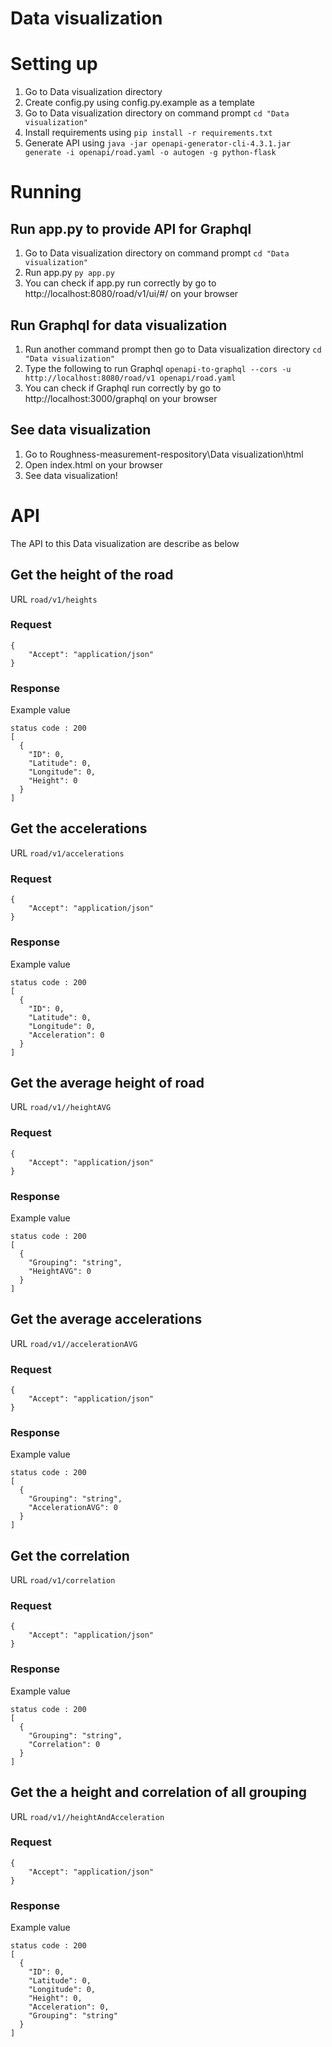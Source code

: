 # Data visualization

# Setting up

1. Go to Data visualization directory
2. Create config.py using config.py.example as a template
3. Go to Data visualization directory on command prompt
```cd "Data visualization"```
4. Install requirements using
```pip install -r requirements.txt```
5. Generate API using
```java -jar openapi-generator-cli-4.3.1.jar generate -i openapi/road.yaml -o autogen -g python-flask```

# Running

## Run app.py to provide API for Graphql

1. Go to Data visualization directory on command prompt
```cd "Data visualization"```
2. Run app.py
```py app.py```
3. You can check if app.py run correctly by go to http://localhost:8080/road/v1/ui/#/ on your browser

## Run Graphql for data visualization
1. Run another command prompt then go to Data visualization directory
```cd "Data visualization"```
2. Type the following to run Graphql
```openapi-to-graphql --cors -u http://localhost:8080/road/v1 openapi/road.yaml```
3. You can check if Graphql run correctly by go to http://localhost:3000/graphql on your browser

## See data visualization
1. Go to Roughness-measurement-respository\Data visualization\html
2. Open index.html on your browser
3. See data visualization!

# API
The API to this Data visualization are describe as below
## Get the height of the road
URL ```road/v1/heights```
### Request
```
{
    "Accept": "application/json"
}
```
### Response
Example value
```
status code : 200
[
  {
    "ID": 0,
    "Latitude": 0,
    "Longitude": 0,
    "Height": 0
  }
]
```

## Get the accelerations
URL ```road/v1/accelerations```
### Request
```
{
    "Accept": "application/json"
}
```
### Response
Example value
```
status code : 200
[
  {
    "ID": 0,
    "Latitude": 0,
    "Longitude": 0,
    "Acceleration": 0
  }
]
```
## Get the average height of road
URL ```road/v1//heightAVG```
### Request
```
{
    "Accept": "application/json"
}
```
### Response
Example value
```
status code : 200
[
  {
    "Grouping": "string",
    "HeightAVG": 0
  }
]
```
## Get the average accelerations
URL ```road/v1//accelerationAVG```
### Request
```
{
    "Accept": "application/json"
}
```
### Response
Example value
```
status code : 200
[
  {
    "Grouping": "string",
    "AccelerationAVG": 0
  }
]
```
## Get the correlation
URL ```road/v1/correlation```
### Request
```
{
    "Accept": "application/json"
}
```
### Response
Example value
```
status code : 200
[
  {
    "Grouping": "string",
    "Correlation": 0
  }
]
```
## Get the a height and correlation of all grouping
URL ```road/v1//heightAndAcceleration```
### Request
```
{
    "Accept": "application/json"
}
```
### Response
Example value
```
status code : 200
[
  {
    "ID": 0,
    "Latitude": 0,
    "Longitude": 0,
    "Height": 0,
    "Acceleration": 0,
    "Grouping": "string"
  }
]
```